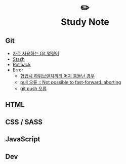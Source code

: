 # <div align="center">✏️<br>Study Note</div>

## Git
* [자주 사용하는 Git 명령어](https://github.com/mireyhgnay/study-note/blob/main/Git/Git-%EC%9E%90%EC%A3%BC%20%EC%82%AC%EC%9A%A9%ED%95%98%EB%8A%94%20Git%20%EB%AA%85%EB%A0%B9%EC%96%B4.md)
* [Stash](https://github.com/mireyhgnay/study-note/blob/main/Git/Git-Stash%20%EB%AA%85%EB%A0%B9%EC%96%B4.md)
* [Rollback](https://github.com/mireyhgnay/study-note/blob/main/Git/Git-Rollback(%EB%A1%A4%EB%B0%B1).md)
* Error
    - [협업시 하위브랜치끼리 머지 충돌난 경우]()
    - [pull 오류 :: Not possible to fast-forward, aborting]()
    - [git push 오류]()

## HTML

## CSS / SASS

## JavaScript

## Dev
